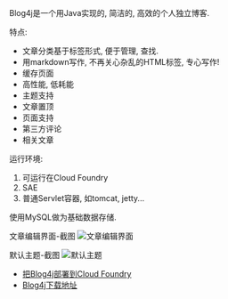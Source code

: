 Blog4j是一个用Java实现的, 简洁的, 高效的个人独立博客.

特点:

 * 文章分类基于标签形式, 便于管理, 查找.
 * 用markdown写作, 不再关心杂乱的HTML标签, 专心写作!
 * 缓存页面
 * 高性能, 低耗能
 * 主题支持
 * 文章置顶
 * 页面支持
 * 第三方评论
 * 相关文章

运行环境:

 1. 可运行在Cloud Foundry
 2. SAE
 3. 普通Servlet容器, 如tomcat, jetty...

使用MySQL做为基础数据存储.

文章编辑界面-截图
![文章编辑界面](http://blog4j.cloudfoundry.com/file/20121213071136432Screenshot20121213151046.png)

默认主题-截图
![默认主题](http://blog4j.cloudfoundry.com/file/20121213071328474main.png)

 * [把Blog4j部署到Cloud Foundry][cf]
 * [Blog4j下载地址][war]

  [war]: http://blog4j.cloudfoundry.com/file/20121213062432027blog4j.war
  [cf]: http://blog4j.cloudfoundry.com/post/7